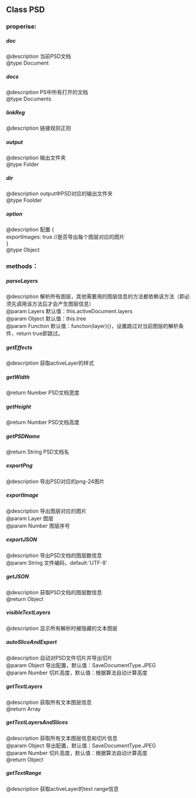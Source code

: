 ## Class PSD
### properise:
##### doc
>
@description 当前PSD文档  
@type Document  

##### docs
>
@description PS中所有打开的文档  
@type Documents

##### linkReg
>
@description 链接规则正则  

##### output  
>
@description 输出文件夹  
@type Folder

##### dir
>
@description output中PSD对应的输出文件夹  
@type Foolder

##### option
>
@description 配置
{  
	exportImages: true //是否导出每个图层对应的图片  
}  
@type Object

### methods：
##### parseLayers
>
@description 解析所有图层，其他需要用的图层信息的方法都依赖该方法（即必须先调用该方法后才会产生图层信息）  
@param Layers 默认值：this.activeDocument.layers  
@param Object 默认值：this.tree  
@param Function 默认值：function(layer){}，设置跳过对当前图层的解析条件，return true即跳过。  

##### getEffects
@description 获取activeLayer的样式  

##### getWidth
>
@return Number PSD文档宽度

##### getHeight
>
@return Number PSD文档高度

##### getPSDName
>
@return String PSD文档名

##### exportPng
>
@description 导出PSD对应的png-24图片

##### exportImage
>
@description 导出图层对应的图片  
@param Layer 图层  
@param Number 图层序号

##### exportJSON
>
@description 导出PSD文档的图层数信息  
@param String 文件编码，default:'UTF-8'

##### getJSON
>
@description 获取PSD文档的图层数信息  
@return Object

##### visibleTextLayers
>
@description 显示所有解析时被隐藏的文本图层

##### autoSliceAndExport
>
@description 自动对PSD文件切片并导出切片  
@param Object 导出配置，默认值：SaveDocumentType.JPEG   
@param Number 切片高度，默认值：根据算法自动计算高度  

##### getTextLayers
>
@description 获取所有文本图层信息  
@return Array

##### getTextLayersAndSlices
@description 获取所有文本图层信息和切片信息  
@param Object 导出配置，默认值：SaveDocumentType.JPEG   
@param Number 切片高度，默认值：根据算法自动计算高度  
@return Object  

##### getTextRange
@description 获取activeLayer的text range信息  
